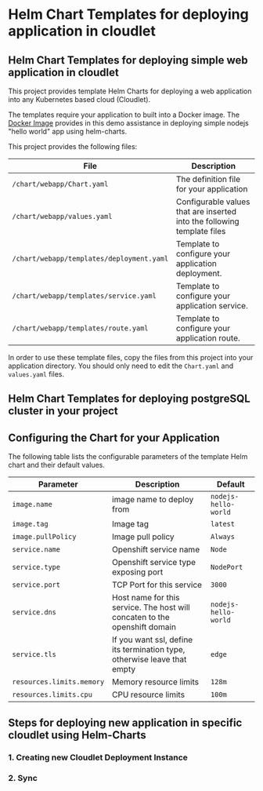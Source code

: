 # Helm Chart Templates for deploying application in cloudlet

## Helm Chart Templates for deploying simple web application in cloudlet
This project provides template Helm Charts for deploying a  web application into any Kubernetes based cloud (Cloudlet).

The templates require your application to built into a Docker image. The [Docker Image](https://hub.docker.com/r/bonomat/nodejs-hello-world)  provides in this demo assistance in deploying simple nodejs "hello world" app using helm-charts.

This project provides the following files:

| File                                              | Description                                                           |
|---------------------------------------------------|-----------------------------------------------------------------------|  
| `/chart/webapp/Chart.yaml`                    | The definition file for your application                           | 
| `/chart/webapp/values.yaml`                   | Configurable values that are inserted into the following template files      |        
| `/chart/webapp/templates/deployment.yaml`     | Template to configure your application deployment.                 | 
| `/chart/webapp/templates/service.yaml`        | Template to configure your application service.                 |
| `/chart/webapp/templates/route.yaml`          | Template to configure your application route.                 | 

In order to use these template files, copy the files from this project into your application directory. You should only need to edit the `Chart.yaml` and `values.yaml` files.

## Helm Chart Templates for deploying postgreSQL cluster in your project



## Configuring the Chart for your Application

The following table lists the configurable parameters of the template Helm chart and their default values.

| Parameter                  | Description                                     | Default                                                    |
| -----------------------    | ---------------------------------------------   | ---------------------------------------------------------- |
| `image.name`               | image name to deploy from                                | `nodejs-hello-world`                                 |
| `image.tag`                | Image tag                                       | `latest`                                                    |
| `image.pullPolicy`         | Image pull policy                               | `Always`                                                   
| `service.name`             | Openshift service name                                | `Node`                                                     |
| `service.type`             | Openshift service type exposing port                  | `NodePort`                                                 |
| `service.port`             | TCP Port for this service                       | `3000` |
| `service.dns`             | Host name for this service. The host will concaten to the openshift domain                    |`nodejs-hello-world` |
| `service.tls`             | If you want ssl, define its termination type, otherwise leave that empty                 |`edge` |
| `resources.limits.memory`  | Memory resource limits                          | `128m`                                                     |
| `resources.limits.cpu`     | CPU resource limits                             | `100m`                                                     |

## Steps for deploying new application in specific cloudlet using Helm-Charts
### 1. Creating new Cloudlet Deployment Instance 
### 2. Sync 
